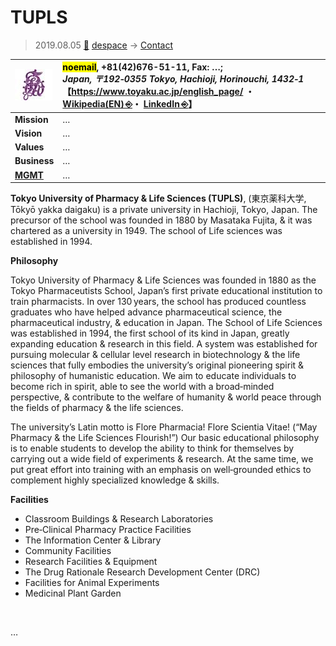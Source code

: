 # TUPLS
> 2019.08.05 [🚀](../../index/index.md) [despace](../index.md) → [Contact](../contact.md)

|[![](../f/con/t/tupls_logo1_thumb.jpg)](../f/con/t/tupls_logo1.png)|<mark>noemail</mark>, +81(42)676-51-11, Fax: …;<br> *Japan, 〒192‑0355 Tokyo, Hachioji, Horinouchi, 1432‑1*<br> 【<https://www.toyaku.ac.jp/english_page/> ・ [Wikipedia(EN) ⎆](https://en.wikipedia.org/wiki/Tokyo_University_of_Pharmacy_and_Life_Sciences)・ [LinkedIn ⎆](https://www.linkedin.com/company/tokyo-university-of-pharmacy-and-life-sciences/about/)】|
|:--|:--|
|**Mission**|…|
|**Vision**|…|
|**Values**|…|
|**Business**|…|
|**[MGMT](../mgmt.md)**|…|

**Tokyo University of Pharmacy & Life Sciences (TUPLS)**, (東京薬科大学, Tōkyō yakka daigaku) is a private university in Hachioji, Tokyo, Japan. The precursor of the school was founded in 1880 by Masataka Fujita, & it was chartered as a university in 1949. The school of Life sciences was established in 1994.

**Philosophy**

Tokyo University of Pharmacy & Life Sciences was founded in 1880 as the Tokyo Pharmaceutists School, Japan’s first private educational institution to train pharmacists. In over 130 years, the school has produced countless graduates who have helped advance pharmaceutical science, the pharmaceutical industry, & education in Japan. The School of Life Sciences was established in 1994, the first school of its kind in Japan, greatly expanding education & research in this field. A system was established for pursuing molecular & cellular level research in biotechnology & the life sciences that fully embodies the university’s original pioneering spirit & philosophy of humanistic education. We aim to educate individuals to become rich in spirit, able to see the world with a broad‑minded perspective, & contribute to the welfare of humanity & world peace through the fields of pharmacy & the life sciences.

The university’s Latin motto is Flore Pharmacia! Flore Scientia Vitae! (“May Pharmacy & the Life Sciences Flourish!”) Our basic educational philosophy is to enable students to develop the ability to think for themselves by carrying out a wide field of experiments & research. At the same time, we put great effort into training with an emphasis on well‑grounded ethics to complement highly specialized knowledge & skills.

**Facilities**

   - Classroom Buildings & Research Laboratories
   - Pre‑Clinical Pharmacy Practice Facilities
   - The Information Center & Library
   - Community Facilities
   - Research Facilities & Equipment
   - The Drug Rationale Research Development Center (DRC)
   - Facilities for Animal Experiments
   - Medicinal Plant Garden

<p style="page-break-after:always"> </p>

…
